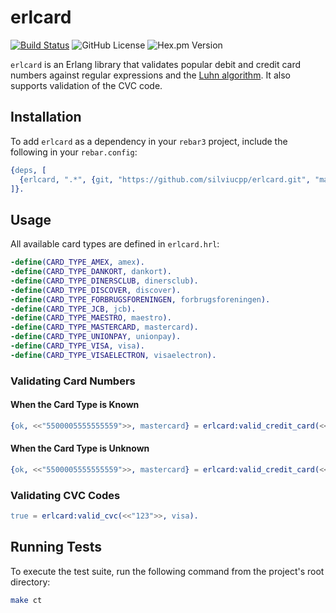 # erlcard

[![Build Status](https://app.travis-ci.com/silviucpp/erlcard.svg?branch=master)](https://travis-ci.com/github/silviucpp/erlcard)
![GitHub License](https://img.shields.io/github/license/silviucpp/erlcard)
![Hex.pm Version](https://img.shields.io/hexpm/v/erlcard)

`erlcard` is an Erlang library that validates popular debit and credit card numbers against regular expressions and the [Luhn algorithm][1]. It also supports validation of the CVC code.

## Installation

To add `erlcard` as a dependency in your `rebar3` project, include the following in your `rebar.config`:

```erlang
{deps, [
  {erlcard, ".*", {git, "https://github.com/silviucpp/erlcard.git", "master"}}
]}.
```

## Usage

All available card types are defined in `erlcard.hrl`:

```erlang
-define(CARD_TYPE_AMEX, amex).
-define(CARD_TYPE_DANKORT, dankort).
-define(CARD_TYPE_DINERSCLUB, dinersclub).
-define(CARD_TYPE_DISCOVER, discover).
-define(CARD_TYPE_FORBRUGSFORENINGEN, forbrugsforeningen).
-define(CARD_TYPE_JCB, jcb).
-define(CARD_TYPE_MAESTRO, maestro).
-define(CARD_TYPE_MASTERCARD, mastercard).
-define(CARD_TYPE_UNIONPAY, unionpay).
-define(CARD_TYPE_VISA, visa).
-define(CARD_TYPE_VISAELECTRON, visaelectron).
```

### Validating Card Numbers

#### When the Card Type is Known

```erlang
{ok, <<"5500005555555559">>, mastercard} = erlcard:valid_credit_card(<<"5500005555555559">>, mastercard).
```

#### When the Card Type is Unknown

```erlang
{ok, <<"5500005555555559">>, mastercard} = erlcard:valid_credit_card(<<"5500005555555559">>).
```

### Validating CVC Codes

```erlang
true = erlcard:valid_cvc(<<"123">>, visa).
```

## Running Tests

To execute the test suite, run the following command from the project's root directory:

```sh
make ct
```

[1]: https://en.wikipedia.org/wiki/Luhn_algorithm
